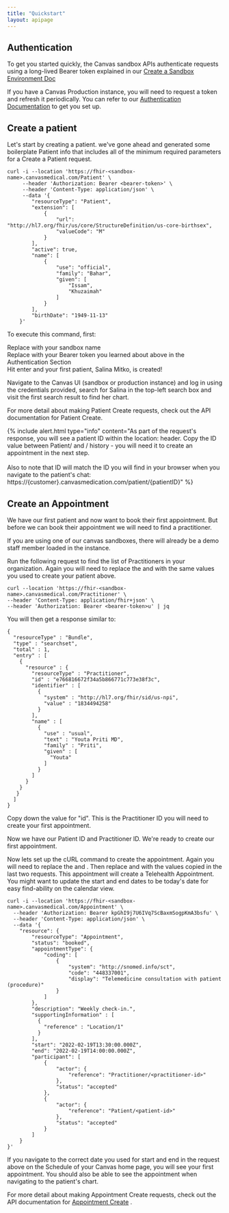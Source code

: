 ```yaml
---
title: "Quickstart"
layout: apipage
---
```

## Authentication

To get you started quickly, the Canvas sandbox APIs authenticate requests using a long-lived Bearer token explained in our [Create a Sandbox Environment Doc](/guides/sandbox)  

If you have a Canvas Production instance, you will need to request a token and refresh it periodically. You can refer to our [Authentication Documentation](/api/customer-authentication) to get you set up. 

## Create a patient

Let's start by creating a patient. we've gone ahead and generated some boilerplate Patient info that includes all of the minimum required parameters for a Create a Patient request. 

```shell
curl -i --location 'https://fhir-<sandbox-name>.canvasmedical.com/Patient' \
     --header 'Authorization: Bearer <bearer-token>' \
     --header 'Content-Type: application/json' \
     --data '{
        "resourceType": "Patient",
        "extension": [
            {
                "url": "http://hl7.org/fhir/us/core/StructureDefinition/us-core-birthsex",
                "valueCode": "M"
            }
        ],
        "active": true,
        "name": [
            {
                "use": "official",
                "family": "Bahar",
                "given": [
                    "Issam",
                    "Khuzaimah"
                ]
            }
        ],
        "birthDate": "1949-11-13"
    }'
```



To execute this command, first:

Replace <sandbox-name> with your sandbox name  
Replace <bearer-token> with your Bearer token you learned about above in the Authentication Section  
Hit enter and your first patient, Salina Mitko, is created!

Navigate to the Canvas UI (sandbox or production instance) and log in using the credentials provided, search for Salina in the top-left search box and visit the first search result to find her chart.

For more detail about making Patient Create requests, check out the API documentation for Patient Create.

{% include alert.html type="info" content="As part of the request's response, you will see a patient ID within the location: header. Copy the ID value between Patient/ and / history - you will need it to create an appointment in the next step.<br><br> Also to note that ID will match the ID you will find in your browser when you navigate to the patient's chat: https://{customer}.canvasmedication.com/patient/{patientID}" %} 


## Create an Appointment

We have our first patient and now want to book their first appointment. But before we can book their appointment we will need to find a practitioner.

If you are using one of our canvas sandboxes, there will already be a demo staff member loaded in the instance. 

Run the following request to find the list of Practitioners in your organization. Again you will need to replace the <sandbox-name> and <bearer-token> with the same values you used to create your patient above. 

```shell
curl --location 'https://fhir-<sandbox-name>.canvasmedical.com/Practitioner' \
--header 'Content-Type: application/fhir+json' \
--header 'Authorization: Bearer <bearer-token>u' | jq 
```

You will then get a response similar to: 

```shell
{
  "resourceType" : "Bundle",
  "type" : "searchset",
  "total" : 1,
  "entry" : [
    {
      "resource" : {
        "resourceType" : "Practitioner",
        "id" : "e766816672f34a5b866771c773e38f3c",
        "identifier" : [
          {
            "system" : "http://hl7.org/fhir/sid/us-npi",
            "value" : "1834494258"
          }
        ],
        "name" : [
          {
            "use" : "usual",
            "text" : "Youta Priti MD",
            "family" : "Priti",
            "given" : [
              "Youta"
            ]
          }
        ]
      }
    }
   }
  ]
}
```



Copy down the value for "id". This is the Practitioner ID you will need to create your first appointment.

Now we have our Patient ID and Practitioner ID. We're ready to create our first appointment.

Now lets set up the cURL command to create the appointment. Again you will need to replace the <sandbox-name> and <bearer-token>. Then replace <practitioner-id> and <patient-id> with the values copied in the last two requests. This appointment will create a Telehealth Appointment. You might want to update the start and end dates to be today's date for easy find-ability on the calendar view.  

```shell
curl -i --location 'https://fhir-<sandbox-name>.canvasmedical.com/Appointment' \
  --header 'Authorization: Bearer kpGhI9j7U6IVq7ScBaxmSogpKmA3bsfu' \
  --header 'Content-Type: application/json' \
  --data '{
    "resource": {
        "resourceType": "Appointment",
        "status": "booked",
        "appointmentType": {
            "coding": [
                {
                    "system": "http://snomed.info/sct",
                    "code": "448337001",
                    "display": "Telemedicine consultation with patient (procedure)"
                }
            ]
        },
        "description": "Weekly check-in.",
        "supportingInformation" : [
          {
            "reference" : "Location/1"
          }
        ],
        "start": "2022-02-19T13:30:00.000Z",
        "end": "2022-02-19T14:00:00.000Z",
        "participant": [
            {
                "actor": {
                    "reference": "Practitioner/<practitioner-id>"
                },
                "status": "accepted"
            },
            {
                "actor": {
                    "reference": "Patient/<patient-id>"
                },
                "status": "accepted"
            }
        ]
    }
}'
```



If you navigate to the correct date you used for start and end in the request above on the Schedule of your Canvas home page, you will see your first appointment. You should also be able to see the appointment when navigating to the patient's chart. 

For more detail about making Appointment Create requests, check out the API documentation for [Appointment Create](ref:create) .